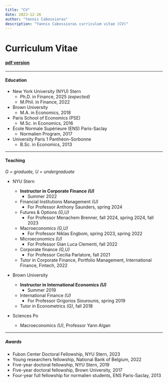 ```yaml
---
title: "CV" 
date: 2023-12-26
author: "Yannis Cabossioras"
description: "Yannis Cabossioras curriculum vitae (CV)" 
---
```


# Curriculum Vitae

#### [pdf version](cv_ycabossioras.pdf)



---

#### Education

- New York University (NYU) Stern
    - Ph.D. in Finance, 2025 *(expected)*
    - M.Phil. in Finance, 2022
- Brown University
    - M.A. in Economics, 2018
- Paris School of Economics (PSE)
    - M.Sc. in Economics, 2016
- École Normale Supérieure (ENS) Paris-Saclay
    - Normalien Program, 2017
- University Paris 1 Panthéon-Sorbonne
    - B.Sc. in Economics, 2013


---

#### Teaching

*G = graduate, U = undergraduate*

- NYU Stern
    - **Instructor in Corporate Finance *(U)***
        - Summer 2022
    - Financial Institutions Management *(U)*
        - For Professor Anthony Saunders, spring 2024
    - Futures & Options *(G,U)*
        - For Professor Menachem Brenner, fall 2024, spring 2024, fall 2023
    - Macroeconomics *(G,U)*
        - For Professor Niklas Engbom, spring 2023, spring 2022
    - Microeconomics *(U)*
        - For Professor Gian Luca Clementi, fall 2022
    - Corporate finance *(G,U)*
        - For Professor Cecilia Parlatore, fall 2021
    - Tutor in Corporate Finance, Portfolio Management, International Finance, Fintech, 2022

- Brown University
    - **Instructor in International Economics *(U)***
        - Summer 2019
    - International Finance *(U)*
        - For Professor Grigorios Siourounis, spring 2019
    - Tutor in Econometrics *(G)*, fall 2018

- Sciences Po
    - Macroeconomics *(U)*, Professor Yann Algan


---


##### Awards

- Fubon Center Doctoral Fellowship, NYU Stern, 2023
- Young researchers fellowship, National Bank of Belgium, 2022
- Five-year doctoral fellowship, NYU Stern, 2019
- Five-year doctoral fellowship, Brown University, 2017
- Four-year full fellowship for normalien students, ENS Paris-Saclay, 2013
